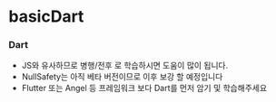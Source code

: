 # basicDart

### Dart
- JS와 유사하므로 병행/전후 로 학습하시면 도움이 많이 됩니다.  
- NullSafety는 아직 베타 버전이므로 이후 보강 할 예정입니다  
- Flutter 또는 Angel 등 프레임워크 보다 Dart를 먼저 암기 및 학습해주세요
